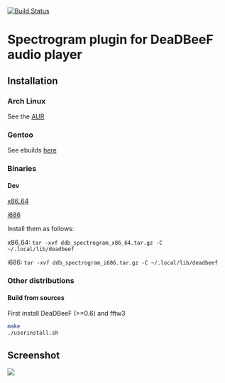 [![Build Status](https://drone.io/github.com/cboxdoerfer/ddb_spectrogram/status.png)](https://drone.io/github.com/cboxdoerfer/ddb_spectrogram/latest)

Spectrogram plugin for DeaDBeeF audio player
====================

## Installation

### Arch Linux
See the [AUR](https://aur.archlinux.org/packages/deadbeef-plugin-spectrogram-gtk3-git/)

### Gentoo
See ebuilds [here](https://github.com/megabaks/stuff/tree/master/media-plugins/deadbeef-spectrogram)

### Binaries

#### Dev
[x86_64](https://drone.io/github.com/cboxdoerfer/ddb_spectrogram/files/deadbeef-plugin-builder/ddb_spectrogram_x86_64.tar.gz)

[i686](https://drone.io/github.com/cboxdoerfer/ddb_spectrogram/files/deadbeef-plugin-builder/ddb_spectrogram_i686.tar.gz)

Install them as follows:

x86_64: ```tar -xvf ddb_spectrogram_x86_64.tar.gz -C ~/.local/lib/deadbeef```

i686: ```tar -xvf ddb_spectrogram_i686.tar.gz -C ~/.local/lib/deadbeef```

### Other distributions
#### Build from sources
First install DeaDBeeF (>=0.6) and fftw3
```bash
make
./userinstall.sh
```

## Screenshot

![](http://i.imgur.com/UTEVqr3.png)
